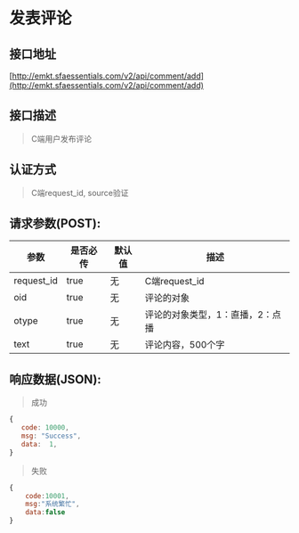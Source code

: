 # 发表评论

## 接口地址

[http://emkt.sfaessentials.com/v2/api/comment/add](http://emkt.sfaessentials.com/v2/api/comment/add)

## 接口描述

> C端用户发布评论

## 认证方式

> C端request_id, source验证

## 请求参数(POST):

| 参数 | 是否必传 | 默认值 |  描述 | 
| ---- | ----- | ----- | ----- | 
|request_id| true|无|C端request_id|
| oid | true | 无 | 评论的对象 | 
| otype | true | 无  |评论的对象类型，1：直播，2：点播|
| text | true | 无  |评论内容，500个字|


## 响应数据(JSON):
> 成功

```javascript
{
   code: 10000,
   msg: "Success",
   data:  1,
}
```
> 失败 

```javascript
{
    code:10001,
    msg:"系统繁忙",
    data:false
}
```